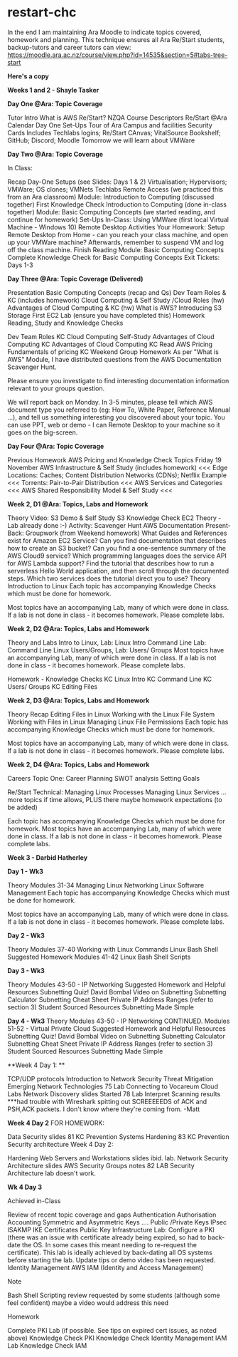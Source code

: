 # restart-chc
In the end I am maintaining Ara Moodle to indicate topics covered, homework and planning.  This technique ensures all Ara Re/Start students, backup-tutors and career tutors can view:  https://moodle.ara.ac.nz/course/view.php?id=14535&section=5#tabs-tree-start

**Here's a copy**

**Weeks 1 and 2 - Shayle Tasker**

**Day One @Ara: Topic Coverage**

Tutor Intro
What is AWS Re/Start?
NZQA Course Descriptors
Re/Start @Ara Calendar
Day One Set-Ups
  Tour of Ara Campus and facilities
  Security Cards
  Includes Techlabs logins; Re/Start CAnvas; VitalSource Bookshelf; GitHub; Discord; Moodle
  Tomorrow we will learn about VMWare

**Day Two @Ara: Topic Coverage**

In Class:

Recap Day-One Setups (see Slides: Days 1 & 2)
  Virtualisation; Hypervisors; VMWare; OS clones; VMNets
  Techlabs Remote Access (we practiced this from an Ara classroom)
  Module: Introduction to Computing   (discussed together)
  First Knowledge Check Introduction to Computing (done in-class together)
  Module: Basic Computing Concepts (we started reading, and continue for homework)
Set-Ups In-Class:
  Using VMWare (first local Virtual Machine - Windows 10)
  Remote Desktop Activities
Your Homework:
  Setup Remote Desktop from Home - can you reach your class machine, and open up your VMWare machine?
  Afterwards, remember to suspend VM and log off the class machine.
  Finish Reading Module: Basic Computing Concepts
  Complete Knowledge Check for Basic Computing Concepts
  Exit Tickets: Days 1-3

**Day Three @Ara: Topic Coverage (Delivered)**

Presentation
  Basic Computing Concepts (recap and Qs)
  Dev Team Roles & KC (includes homework)
  Cloud Computing & Self Study /Cloud Roles (hw)
  Advantages of Cloud Computing & KC (hw)
  What is AWS? 
  Introducing S3 Storage
  First EC2 Lab (ensure you have completed this)
Homework 
  Reading, Study and Knowledge Checks

  Dev Team Roles KC
  Cloud Computing Self-Study
  Advantages of Cloud Computing KC
  Advantages of Cloud Computing KC
  Read AWS Pricing
  Fundamentals of pricing KC
  Weekend Group Homework
As per "What is AWS" Module, I have distributed questions from the AWS Documentation Scavenger Hunt.

Please ensure you investigate to find interesting documentation information relevant to your groups question.

We will report back on Monday.  In 3-5 minutes, please tell which AWS document type you referred to (eg: How To, White Paper, Reference Manual ...), and tell us something interesting you discovered about your topic.  You can use PPT, web or demo - I can Remote Desktop to your machine so it goes on the big-screen.

**Day Four @Ara: Topic Coverage**

Previous Homework
  AWS Pricing and Knowledge Check
Topics Friday 19 November
  AWS Infrastructure & Self Study (includes homework)  <<<
  Edge Locations: Caches; Content Distribution Networks (CDNs); Netflix Example   <<<
  Torrents: Pair-to-Pair Distribution  <<<
  AWS Services and Categories  <<<
  AWS Shared Responsibility Model & Self Study  <<<

**Week 2, D1 @Ara: Topics, Labs and Homework**

Theory
  Video: S3 Demo & Self Study 
  S3 Knowledge Check
  EC2 Theory - Lab already done  :-)
Activity: Scavenger Hunt
  AWS Documentation Present-Back: Groupwork (from Weekend homework)
  What Guides and References exist for Amazon EC2 Service?
  Can you find documentation that describes how to create an S3 bucket?
  Can you find a one-sentence summary of the AWS Cloud9 service?
  Which programming languages does the service API for AWS Lambda support?
  Find the tutorial that describes how to run a serverless Hello World application, and then scroll through the documented steps.  Which two services does the tutorial direct you to use?
Theory
  Introduction to Linux
  Each topic has accompanying Knowledge Checks which must be done for homework.

Most topics have an accompanying Lab, many of which were done in class.  If a lab is not done in class - it becomes homework.  Please complete labs.

**Week 2, D2 @Ara: Topics, Labs and Homework**

Theory and Labs
  Intro to Linux, 
  Lab: Linux Intro
  Command Line
  Lab: Command Line 
  Linux Users/Groups, 
  Lab: Users/ Groups
Most topics have an accompanying Lab, many of which were done in class.  If a lab is not done in class - it becomes homework.  Please complete labs.

Homework - Knowledge Checks
  KC Linux Intro
  KC Command Line
  KC Users/ Groups
  KC Editing Files

**Week 2, D3 @Ara: Topics, Labs and Homework**

Theory
  Recap
  Editing Files in Linux
  Working with the Linux File System
  Working with Files in Linux
  Managing Linux File Permissions
  Each topic has accompanying Knowledge Checks which must be done for homework.

Most topics have an accompanying Lab, many of which were done in class.  If a lab is not done in class - it becomes homework.  Please complete labs.

**Week 2, D4 @Ara: Topics, Labs and Homework**

Careers Topic One:
  Career Planning 
  SWOT analysis 
  Setting Goals

Re/Start Technical:
  Managing Linux Processes
  Managing Linux Services
... more topics if time allows, PLUS there maybe homework expectations (to be added)

Each topic has accompanying Knowledge Checks which must be done for homework.
Most topics have an accompanying Lab, many of which were done in class.  If a lab is not done in class - it becomes homework.  Please complete labs.

**Week 3 - Darbid Hatherley**

**Day 1 - Wk3**

Theory
  Modules 31-34
  Managing Linux Networking
  Linux Software Management
Each topic has accompanying Knowledge Checks which must be done for homework.

Most topics have an accompanying Lab, many of which were done in class.  If a lab is not done in class - it becomes homework.  Please complete labs.

**Day 2 - Wk3**

Theory
  Modules 37-40
  Working with Linux Commands
  Linux Bash Shell
Suggested Homework
  Modules 41-42
  Linux Bash Shell Scripts

**Day 3 - Wk3**

Theory
  Modules 43-50 - IP Networking
Suggested Homework and Helpful Resources
  Subnetting Quiz!
  David Bombal Video on Subnetting
  Subnetting Calculator
  Subnetting Cheat Sheet
  Private IP Address Ranges (refer to section 3)
Student Sourced Resources
  Subnetting Made Simple
  
**Day 4 - Wk3**
Theory
  Modules 43-50 - IP Networking CONTINUED.
  Modules 51-52 - Virtual Private Cloud
Suggested Homework and Helpful Resources
  Subnetting Quiz!
  David Bombal Video on Subnetting
  Subnetting Calculator
  Subnetting Cheat Sheet
  Private IP Address Ranges (refer to section 3)
Student Sourced Resources
  Subnetting Made Simple
  

**Week 4 Day 1: **

TCP/UDP protocols
Introduction to Network Security
Threat Mitigation
Emerging Network Technologies
75 Lab Connecting to Vocareum Cloud Labs
Network Discovery slides
Started 78 Lab Interpret Scanning results
***had trouble with Wireshark spitting out SCREEEEEDS of ACK and PSH,ACK packets.  I don't know where they're coming from.  -Matt

**Week 4 Day 2**
FOR HOMEWORK:

Data Security slides
81 KC Prevention Systems Hardening
83 KC Prevention Security architecture
Week 4 Day 2: 

Hardening Web Servers and Workstations slides
ibid. lab.
Network Security Architecture slides
AWS Security Groups notes
82 LAB Security Architecture lab doesn't work.

**Wk 4 Day 3**

Achieved in-Class

  Review of recent topic coverage and gaps
  Authentication Authorisation Accounting
  Symmetric and Asymmetric Keys   ....   Public /Private Keys
  IPsec ISAKMP IKE
  Certificates
  Public Key Infrastructure
  Lab: Configure a PKI  (there was an issue with certificate already being expired, so had to back-date the OS.  In some cases this meant needing to re-request the certificate).
  This lab is ideally achieved by back-dating all OS systems before starting the lab.
  Update tips or demo video has been requested.
  Identity Management
  AWS IAM (Identity and Access Management)

Note

  Bash Shell Scripting review requested by some students (although some feel confident)
  maybe a video would address this need

Homework

  Complete PKI Lab (if possible.  See tips on expired cert issues, as noted above)
  Knowledge Check PKI
  Knowledge Check Identity Management
  IAM Lab
  Knowledge Check IAM
